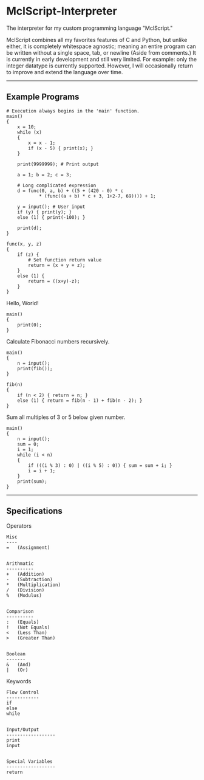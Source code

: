 # MclScript-Interpreter

The interpreter for my custom programming language "MclScript."

MclScript combines all my favorites features of C and Python, but unlike either, it is completely whitespace agnostic; 
meaning an entire program can be written without a single space, tab, or newline (Aside from comments.) 
It is currently in early development and still very limited. For example: only the integer datatype is currently supported. 
However, I will occasionally return to improve and extend the language over time.

---
## Example Programs

```
# Execution always begins in the 'main' function.
main()
{       
    x = 10;
    while (x)
    {
        x = x - 1;
        if (x - 5) { print(x); }
    }
    
    print(9999999); # Print output
    
    a = 1; b = 2; c = 3;

    # Long complicated expression
    d = func(0, a, b) + ((5 + (420 - 0) * c 
            * (func((a + b) * c + 3, 1+2-7, 69)))) + 1;
    
    y = input(); # User input
    if (y) { print(y); }
    else (1) { print(-100); }
    
    print(d);
}

func(x, y, z)
{
    if (z) {
        # Set function return value
        return = (x + y + z);
    }
    else (1) {
        return = ((x+y)-z);
    }
}
```

Hello, World!
```
main()
{
    print(0);
}
```

Calculate Fibonacci numbers recursively.
```
main()
{
    n = input();
    print(fib());
}

fib(n)
{
    if (n < 2) { return = n; }
    else (1) { return = fib(n - 1) + fib(n - 2); }
}
```

Sum all multiples of 3 or 5 below given number.
```
main()
{
    n = input();
    sum = 0;
    i = 1;
    while (i < n)
    {
        if (((i % 3) : 0) | ((i % 5) : 0)) { sum = sum + i; }
        i = i + 1;
    }
    print(sum);
}
```

---
## Specifications

Operators

    Misc
    ----
    =   (Assignment)


    Arithmatic
    ----------
    +   (Addition)
    -   (Subtraction)
    *   (Multiplication)
    /   (Division)
    %   (Modulus)


    Comparison
    ----------
    :   (Equals)
    !   (Not Equals)
    <   (Less Than)
    >   (Greater Than)


    Boolean
    -------
    &   (And)
    |   (Or)

Keywords

    Flow Control
    ------------
    if
    else
    while


    Input/Output
    ------------------
    print
    input


    Special Variables
    ------------------
    return